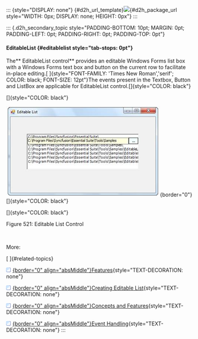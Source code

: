 ::: {style="DISPLAY: none"}
[](ms-xhelp:///?Id=d2h_url_template){#d2h_url_template}![](!package_url!){#d2h_package_url style="WIDTH: 0px; DISPLAY: none; HEIGHT: 0px"}
:::

::: {.d2h_secondary_topic style="PADDING-BOTTOM: 10pt; MARGIN: 0pt; PADDING-LEFT: 0pt; PADDING-RIGHT: 0pt; PADDING-TOP: 0pt"}
#### EditableList {#editablelist style="tab-stops: 0pt"}

The** EditableList control** provides an editable Windows Forms list box with a Windows Forms text box and button on the current row to facilitate in-place editing.[ ]{style="FONT-FAMILY: 'Times New Roman','serif'; COLOR: black; FONT-SIZE: 12pt"}The events present in the Textbox, Button and ListBox are applicable for EditableList control.[]{style="COLOR: black"}

[]{style="COLOR: black"} 

![](ImagesExt/image76_513.jpg){border="0"}[]{style="COLOR: black"}

[]{style="COLOR: black"} 

Figure 521: Editable List Control

 

More:

[ ]{#related-topics}

[![](button.gif){border="0" align="absMiddle"}Features](ms-xhelp:///?Id=2f3ca906-1b04-4aae-98f6-4f739c7aef6f){style="TEXT-DECORATION: none"}

[![](button.gif){border="0" align="absMiddle"}Creating Editable List](ms-xhelp:///?Id=a06c353a-9c97-4d77-a4d7-e5d23dfd744d){style="TEXT-DECORATION: none"}

[![](button.gif){border="0" align="absMiddle"}Concepts and Features](ms-xhelp:///?Id=077e5241-ef14-4f8b-8bb9-8172ab49b74d){style="TEXT-DECORATION: none"}

[![](button.gif){border="0" align="absMiddle"}Event Handling](ms-xhelp:///?Id=d7d7659e-5224-4472-8030-acaed556c6de){style="TEXT-DECORATION: none"}
:::
